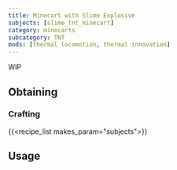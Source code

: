 ```yaml
---
title: Minecart with Slime Explosive
subjects: [slime_tnt_minecart]
category: minecarts
subcategory: TNT
mods: [thermal locomotion, thermal innovation]
---
```


WIP

Obtaining
---------

### Crafting
{{<recipe_list makes_param="subjects">}}

Usage
-----
